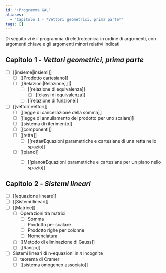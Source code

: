 ```yaml
---
id: "+Programma GAL"
aliases:
  - "Capitolo 1 - *Vettori geometrici, prima parte*"
tags: []
---
```

Di seguito vi è il programma di elettrotecnica in ordine di argomenti, con argomenti chiave e gli argomenti minori relativi indicati

## Capitolo 1 - *Vettori geometrici, prima parte*
- [ ] [[insieme|insiemi]]
	- [ ] [[Prodotto cartesiano]]
	- [ ] [[Relazioni|Relazione]]  
		- [ ] [[relazione di equivalenza]]
			- [ ] [[classi di equivalenza]]
		- [ ] [[relazione di funzione]]
- [ ] [[vettori|vettori]]
	- [ ] [[legge di cancellazione della somma]]
	- [ ] [[legge di annullamento del prodotto per uno scalare]] 
	- [ ] [[sistema di riferimento]] 
	- [ ] [[componenti]]
	- [ ] [[retta]] 
		- [ ] [[retta#Equazioni parametriche e cartesiane di una retta nello spazio]]
	- [ ] [[piano]]
		- [ ] [[piano#Equazioni parametriche e cartesiane per un piano nello spazio]]


## Capitolo 2 - *Sistemi lineari*
- [ ] [[equazione lineare]]
- [ ] [[Sistemi lineari]] 
- [ ] [[Matrice]]  
	- [ ] Operazioni tra matrici
		- [ ] Somma
		- [ ] Prodotto per scalare
		- [ ] Prodotto righe per colonne
		- [ ] Nomenclatura
	- [ ] [[Metodo di eliminazione di Gauss]]
	- [ ] [[Rango]]
- [ ] Sistemi lineari di n-equazioni in $n$ incognite
	- [ ] teorema di Cramer
	- [ ] [[sistema omogeneo associato]] 
